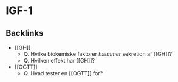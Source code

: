 # IGF-1
## Backlinks
* [[GH]]
	* Q. Hvilke biokemiske faktorer *hæmmer* sekretion af [[GH]]? 
	* Q. Hvilken effekt har [[GH]]? 
* [[OGTT]]
	* Q. Hvad tester en [[OGTT]] for?

<!-- #anki/tag/med/Endocrinology #anki/deck/Medicine -->

<!-- {BearID:ECFA3FE5-FD5F-47C2-8662-E64809CDE0EB-966-000016364A596265} -->
